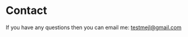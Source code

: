 Contact
==============================================

If you have any questions then you can email me: testmejl@gmail.com